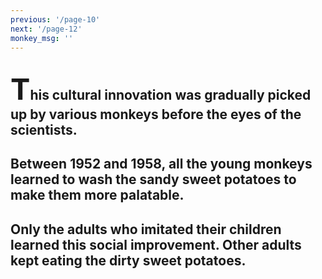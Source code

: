 ```yaml
---
previous: '/page-10'
next: '/page-12'
monkey_msg: ''
---
```


## <span style="font-size:47px;">T</span>his cultural innovation was gradually picked up by various monkeys before the eyes of the scientists.

## Between 1952 and 1958, all the young monkeys learned to wash the sandy sweet potatoes to make them more palatable.

## Only the adults who imitated their children learned this social improvement. Other adults kept eating the dirty sweet potatoes.
